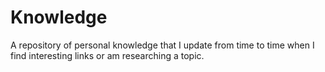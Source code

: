 # Knowledge

A repository of personal knowledge that I update from time to time when I find interesting links or am researching a topic.